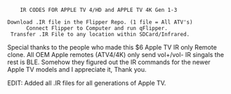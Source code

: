         IR CODES FOR APPLE TV 4/HD and APPLE TV 4K Gen 1-3
    
    Download .IR file in the Flipper Repo. (1 file = All ATV's)
          Connect Flipper to Computer and run qFlipper.
     Transfer .IR File to any location within SDCard/Infrared.

Special thanks to the people who made this $6 Apple TV IR only Remote clone.
All OEM Apple remotes (ATV4/4K) only send vol+/vol- IR singals the rest is BLE.
Somehow they figured out the IR commands for the newer Apple TV models and I appreciate it, Thank you.

EDIT: Added all .IR files for all generations of Apple TV.
         
     

           
                                                                  
